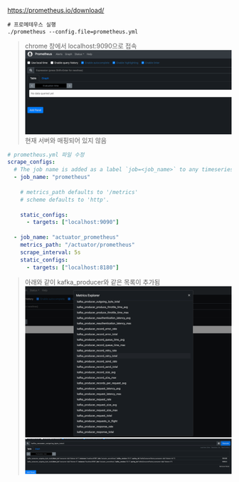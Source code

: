 https://prometheus.io/download/

```shell
# 프로메테우스 실행
./prometheus --config.file=prometheus.yml
```

> chrome 창에서 localhost:9090으로 접속
![img.png](src/main/resources/img/readme/img.png) 
> 현재 서버와 매핑되어 있지 않음

```yaml
# prometheus.yml 파일 수정
scrape_configs:
  # The job name is added as a label `job=<job_name>` to any timeseries scraped from this config.
  - job_name: "prometheus"

    # metrics_path defaults to '/metrics'
    # scheme defaults to 'http'.

    static_configs:
      - targets: ["localhost:9090"]

  - job_name: "actuator_prometheus"
    metrics_path: "/actuator/prometheus"
    scrape_interval: 5s
    static_configs:
      - targets: ["localhost:8180"]

```
> 아래와 같이 kafka_producer와 같은 목록이 추가됨 
>![img_1.png](src/main/resources/img/readme/img_1.png)
![img_2.png](src/main/resources/img/readme/img_2.png)